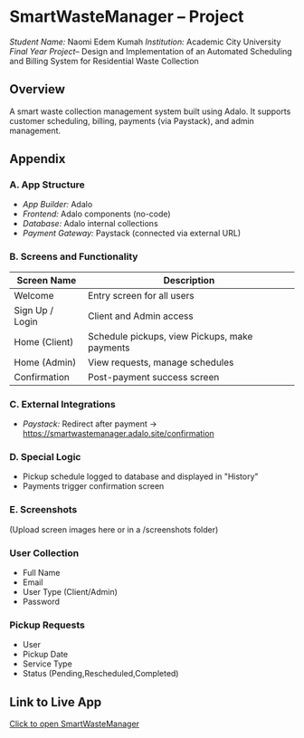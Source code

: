 # SmartWasteManager – Project 

*Student Name:* Naomi Edem Kumah 
*Institution:* Academic City University   
*Final Year Project*– Design and Implementation of an Automated Scheduling and Billing System for Residential Waste Collection

## Overview
A smart waste collection management system built using Adalo. It supports customer scheduling, billing, payments (via Paystack), and admin management.


## Appendix

### A. App Structure
- *App Builder:* Adalo
- *Frontend:* Adalo components (no-code)
- *Database:* Adalo internal collections
- *Payment Gateway:* Paystack (connected via external URL)

### B. Screens and Functionality

| Screen Name        | Description |
|--------------------|-------------|
| Welcome            | Entry screen for all users |
| Sign Up / Login    | Client and Admin access  |
| Home (Client)      | Schedule pickups, view Pickups, make payments |
| Home (Admin)       | View requests, manage schedules |
| Confirmation       | Post-payment success screen |


### C. External Integrations
- *Paystack:* Redirect after payment → https://smartwastemanager.adalo.site/confirmation

### D. Special Logic
- Pickup schedule logged to database and displayed in "History"
- Payments trigger confirmation screen

### E. Screenshots
(Upload screen images here or in a /screenshots folder)


### User Collection
- Full Name
- Email
- User Type (Client/Admin)
- Password

### Pickup Requests
- User
- Pickup Date
- Service Type
- Status (Pending,Rescheduled,Completed)


## Link to Live App
[Click to open SmartWasteManager](https://previewer.adalo.com/3883c255-ce04-4d02-b4bd-21faa8710050)
